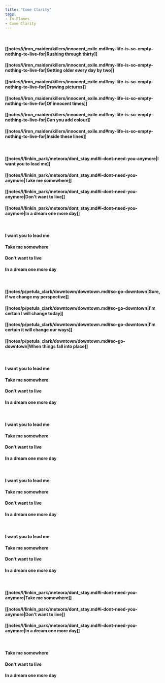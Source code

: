 ```yaml
---
title: "Come Clarity"
tags:
- In Flames
- Come Clarity
---
```

&nbsp;
#### [[notes/i/iron_maiden/killers/innocent_exile.md#my-life-is-so-empty-nothing-to-live-for|Rushing through thirty]]
#### [[notes/i/iron_maiden/killers/innocent_exile.md#my-life-is-so-empty-nothing-to-live-for|Getting older every day by two]]
#### [[notes/i/iron_maiden/killers/innocent_exile.md#my-life-is-so-empty-nothing-to-live-for|Drawing pictures]]
#### [[notes/i/iron_maiden/killers/innocent_exile.md#my-life-is-so-empty-nothing-to-live-for|Of innocent times]]
#### [[notes/i/iron_maiden/killers/innocent_exile.md#my-life-is-so-empty-nothing-to-live-for|Can you add colour]]
#### [[notes/i/iron_maiden/killers/innocent_exile.md#my-life-is-so-empty-nothing-to-live-for|Inside these lines]]
&nbsp;
#### [[notes/l/linkin_park/meteora/dont_stay.md#i-dont-need-you-anymore|I want you to lead me]]
#### [[notes/l/linkin_park/meteora/dont_stay.md#i-dont-need-you-anymore|Take me somewhere]]
#### [[notes/l/linkin_park/meteora/dont_stay.md#i-dont-need-you-anymore|Don't want to live]]
#### [[notes/l/linkin_park/meteora/dont_stay.md#i-dont-need-you-anymore|In a dream one more day]]
&nbsp;
#### I want you to lead me
#### Take me somewhere
#### Don't want to live
#### In a dream one more day
&nbsp;
#### [[notes/p/petula_clark/downtown/downtown.md#so-go-downtown|Sure, if we change my perspective]]
#### [[notes/p/petula_clark/downtown/downtown.md#so-go-downtown|I'm certain I will change today]]
#### [[notes/p/petula_clark/downtown/downtown.md#so-go-downtown|I'm certain it will change our ways]]
#### [[notes/p/petula_clark/downtown/downtown.md#so-go-downtown|When things fall into place]]
&nbsp;
#### I want you to lead me
#### Take me somewhere
#### Don't want to live
#### In a dream one more day
&nbsp;
#### I want you to lead me
#### Take me somewhere
#### Don't want to live
#### In a dream one more day
&nbsp;
#### I want you to lead me
#### Take me somewhere
#### Don't want to live
#### In a dream one more day
&nbsp;
#### I want you to lead me
#### Take me somewhere
#### Don't want to live
#### In a dream one more day
&nbsp;
#### [[notes/l/linkin_park/meteora/dont_stay.md#i-dont-need-you-anymore|Take me somewhere]]
#### [[notes/l/linkin_park/meteora/dont_stay.md#i-dont-need-you-anymore|Don't want to live]]
#### [[notes/l/linkin_park/meteora/dont_stay.md#i-dont-need-you-anymore|In a dream one more day]]
&nbsp;
#### Take me somewhere
#### Don't want to live
#### In a dream one more day
